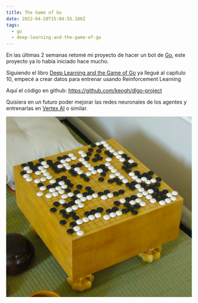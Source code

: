 ```yaml
---
title: The Game of Go
date: 2022-04-28T15:04:55.186Z
tags:
  - go
  - deep-learning-and-the-game-of-go
---
```

En las últimas 2 semanas retomé mi proyecto de hacer un bot de [Go](https://en.wikipedia.org/wiki/Go_(game)), este proyecto ya lo había iniciado hace mucho.

Siguiendo el libro [Deep Learning and the Game of Go](https://www.goodreads.com/book/show/37419955-deep-learning-and-the-game-of-go) ya llegué al capítulo 10, empecé a crear datos para entrenar usando Reinforcement Learning

Aquí el código en github: <https://github.com/keogh/dlgo-project>

Quisiera en un futuro poder mejorar las redes neuronales de los agentes y entrenarlas en [Vertex AI](https://cloud.google.com/vertex-ai) o similar.

![Tablero de Go de piso](floorgoban.jpeg)
